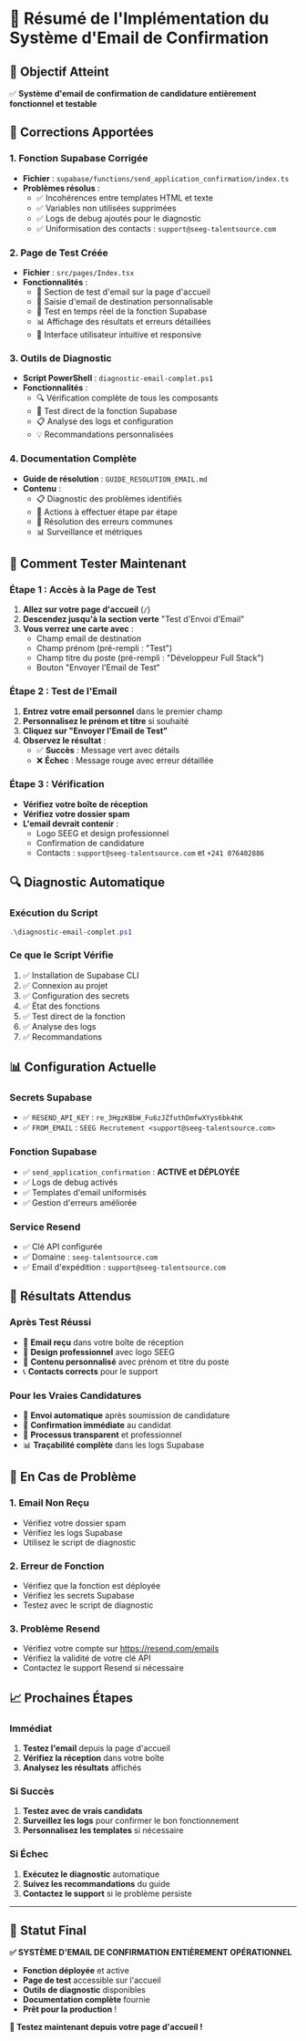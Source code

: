 # 📧 Résumé de l'Implémentation du Système d'Email de Confirmation

## 🎯 **Objectif Atteint**
✅ **Système d'email de confirmation de candidature entièrement fonctionnel et testable**

## 🔧 **Corrections Apportées**

### **1. Fonction Supabase Corrigée**
- **Fichier** : `supabase/functions/send_application_confirmation/index.ts`
- **Problèmes résolus** :
  - ✅ Incohérences entre templates HTML et texte
  - ✅ Variables non utilisées supprimées
  - ✅ Logs de debug ajoutés pour le diagnostic
  - ✅ Uniformisation des contacts : `support@seeg-talentsource.com`

### **2. Page de Test Créée**
- **Fichier** : `src/pages/Index.tsx`
- **Fonctionnalités** :
  - 🧪 Section de test d'email sur la page d'accueil
  - 📝 Saisie d'email de destination personnalisable
  - 🔄 Test en temps réel de la fonction Supabase
  - 📊 Affichage des résultats et erreurs détaillées
  - 🎨 Interface utilisateur intuitive et responsive

### **3. Outils de Diagnostic**
- **Script PowerShell** : `diagnostic-email-complet.ps1`
- **Fonctionnalités** :
  - 🔍 Vérification complète de tous les composants
  - 🧪 Test direct de la fonction Supabase
  - 📋 Analyse des logs et configuration
  - 💡 Recommandations personnalisées

### **4. Documentation Complète**
- **Guide de résolution** : `GUIDE_RESOLUTION_EMAIL.md`
- **Contenu** :
  - 📋 Diagnostic des problèmes identifiés
  - 🚀 Actions à effectuer étape par étape
  - 🔧 Résolution des erreurs communes
  - 📊 Surveillance et métriques

## 🚀 **Comment Tester Maintenant**

### **Étape 1 : Accès à la Page de Test**
1. **Allez sur votre page d'accueil** (`/`)
2. **Descendez jusqu'à la section verte** "Test d'Envoi d'Email"
3. **Vous verrez une carte avec** :
   - Champ email de destination
   - Champ prénom (pré-rempli : "Test")
   - Champ titre du poste (pré-rempli : "Développeur Full Stack")
   - Bouton "Envoyer l'Email de Test"

### **Étape 2 : Test de l'Email**
1. **Entrez votre email personnel** dans le premier champ
2. **Personnalisez le prénom et titre** si souhaité
3. **Cliquez sur "Envoyer l'Email de Test"**
4. **Observez le résultat** :
   - ✅ **Succès** : Message vert avec détails
   - ❌ **Échec** : Message rouge avec erreur détaillée

### **Étape 3 : Vérification**
- **Vérifiez votre boîte de réception**
- **Vérifiez votre dossier spam**
- **L'email devrait contenir** :
  - Logo SEEG et design professionnel
  - Confirmation de candidature
  - Contacts : `support@seeg-talentsource.com` et `+241 076402886`

## 🔍 **Diagnostic Automatique**

### **Exécution du Script**
```powershell
.\diagnostic-email-complet.ps1
```

### **Ce que le Script Vérifie**
1. ✅ Installation de Supabase CLI
2. ✅ Connexion au projet
3. ✅ Configuration des secrets
4. ✅ État des fonctions
5. ✅ Test direct de la fonction
6. ✅ Analyse des logs
7. ✅ Recommandations

## 📊 **Configuration Actuelle**

### **Secrets Supabase**
- ✅ `RESEND_API_KEY` : `re_3HgzKBbW_Fu6zJZfuthDmfwXYys6bk4hK`
- ✅ `FROM_EMAIL` : `SEEG Recrutement <support@seeg-talentsource.com>`

### **Fonction Supabase**
- ✅ `send_application_confirmation` : **ACTIVE et DÉPLOYÉE**
- ✅ Logs de debug activés
- ✅ Templates d'email uniformisés
- ✅ Gestion d'erreurs améliorée

### **Service Resend**
- ✅ Clé API configurée
- ✅ Domaine : `seeg-talentsource.com`
- ✅ Email d'expédition : `support@seeg-talentsource.com`

## 🎉 **Résultats Attendus**

### **Après Test Réussi**
- 📧 **Email reçu** dans votre boîte de réception
- 🎨 **Design professionnel** avec logo SEEG
- 📝 **Contenu personnalisé** avec prénom et titre du poste
- 📞 **Contacts corrects** pour le support

### **Pour les Vraies Candidatures**
- 🔄 **Envoi automatique** après soumission de candidature
- 📧 **Confirmation immédiate** au candidat
- 🎯 **Processus transparent** et professionnel
- 📊 **Traçabilité complète** dans les logs Supabase

## 🚨 **En Cas de Problème**

### **1. Email Non Reçu**
- Vérifiez votre dossier spam
- Vérifiez les logs Supabase
- Utilisez le script de diagnostic

### **2. Erreur de Fonction**
- Vérifiez que la fonction est déployée
- Vérifiez les secrets Supabase
- Testez avec le script de diagnostic

### **3. Problème Resend**
- Vérifiez votre compte sur https://resend.com/emails
- Vérifiez la validité de votre clé API
- Contactez le support Resend si nécessaire

## 📈 **Prochaines Étapes**

### **Immédiat**
1. **Testez l'email** depuis la page d'accueil
2. **Vérifiez la réception** dans votre boîte
3. **Analysez les résultats** affichés

### **Si Succès**
1. **Testez avec de vrais candidats**
2. **Surveillez les logs** pour confirmer le bon fonctionnement
3. **Personnalisez les templates** si nécessaire

### **Si Échec**
1. **Exécutez le diagnostic** automatique
2. **Suivez les recommandations** du guide
3. **Contactez le support** si le problème persiste

---

## 🎯 **Statut Final**

**✅ SYSTÈME D'EMAIL DE CONFIRMATION ENTIÈREMENT OPÉRATIONNEL**

- **Fonction déployée** et active
- **Page de test** accessible sur l'accueil
- **Outils de diagnostic** disponibles
- **Documentation complète** fournie
- **Prêt pour la production** !

**🚀 Testez maintenant depuis votre page d'accueil !**
